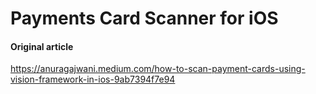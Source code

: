 # Payments Card Scanner for iOS

#### Original article

https://anuragajwani.medium.com/how-to-scan-payment-cards-using-vision-framework-in-ios-9ab7394f7e94
